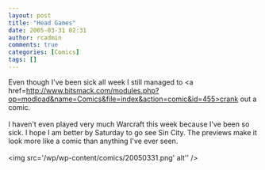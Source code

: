 ```yaml
---
layout: post
title: "Head Games"
date: 2005-03-31 02:31
author: rcadmin
comments: true
categories: [Comics]
tags: []
---
```

Even though I've been sick all week I still managed to <a href=http://www.bitsmack.com/modules.php?op=modload&name=Comics&file=index&action=comic&id=455>crank out a comic.</a><br />
<br />
I haven't even played very much Warcraft this week because I've been so sick. I hope I am better by Saturday to go see Sin City. The previews make it look more like a comic than anything I've ever seen.<Br><br><!--more--><img src='/wp/wp-content/comics/20050331.png' alt'' />
